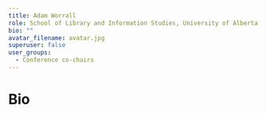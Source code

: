 ```yaml
---
title: Adam Worrall
role: School of Library and Information Studies, University of Alberta
bio: ""
avatar_filename: avatar.jpg
superuser: false
user_groups:
  - Conference co-chairs
---
```

# Bio
